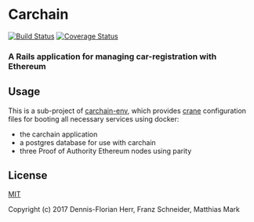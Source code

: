 # Carchain

[![Build Status](https://travis-ci.org/blc-psi/carchain.svg?branch=master)](https://travis-ci.org/blc-psi/carchain)
[![Coverage Status](https://img.shields.io/coveralls/blc-psi/carchain.svg)](https://coveralls.io/github/blc-psi/carchain)

### A Rails application for managing car-registration with Ethereum


## Usage

This is a sub-project of [carchain-env](https://github.com/blc-psi/carchain-env), which provides
[crane](https://github.com/michaelsauter/crane) configuration files for booting all necessary
services using docker:
* the carchain application
* a postgres database for use with carchain
* three Proof of Authority Ethereum nodes using parity


## License

[MIT](https://github.com/blc-psi/carchain/blob/master/LICENSE)

Copyright (c) 2017 Dennis-Florian Herr, Franz Schneider, Matthias Mark
